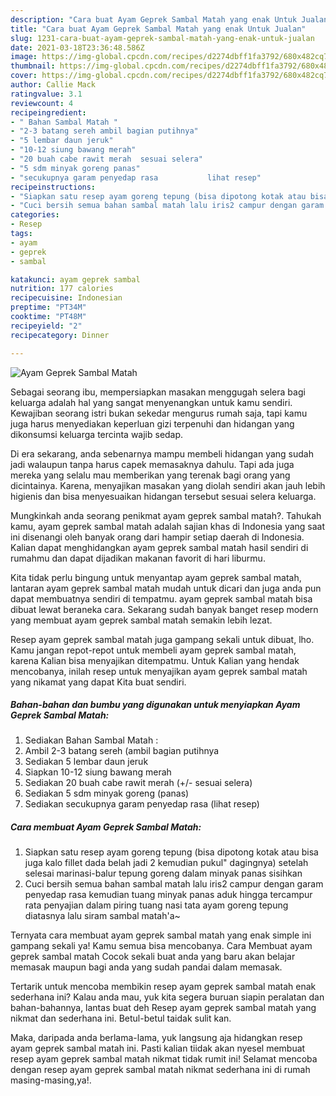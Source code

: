 ```yaml
---
description: "Cara buat Ayam Geprek Sambal Matah yang enak Untuk Jualan"
title: "Cara buat Ayam Geprek Sambal Matah yang enak Untuk Jualan"
slug: 1231-cara-buat-ayam-geprek-sambal-matah-yang-enak-untuk-jualan
date: 2021-03-18T23:36:48.586Z
image: https://img-global.cpcdn.com/recipes/d2274dbff1fa3792/680x482cq70/ayam-geprek-sambal-matah-foto-resep-utama.jpg
thumbnail: https://img-global.cpcdn.com/recipes/d2274dbff1fa3792/680x482cq70/ayam-geprek-sambal-matah-foto-resep-utama.jpg
cover: https://img-global.cpcdn.com/recipes/d2274dbff1fa3792/680x482cq70/ayam-geprek-sambal-matah-foto-resep-utama.jpg
author: Callie Mack
ratingvalue: 3.1
reviewcount: 4
recipeingredient:
- " Bahan Sambal Matah "
- "2-3 batang sereh ambil bagian putihnya"
- "5 lembar daun jeruk"
- "10-12 siung bawang merah"
- "20 buah cabe rawit merah  sesuai selera"
- "5 sdm minyak goreng panas"
- "secukupnya garam penyedap rasa           lihat resep"
recipeinstructions:
- "Siapkan satu resep ayam goreng tepung (bisa dipotong kotak atau bisa juga kalo fillet dada belah jadi 2 kemudian pukul&#34; dagingnya) setelah selesai marinasi-balur tepung goreng dalam minyak panas sisihkan"
- "Cuci bersih semua bahan sambal matah lalu iris2 campur dengan garam penyedap rasa kemudian tuang minyak panas aduk hingga tercampur rata penyajian dalam piring tuang nasi tata ayam goreng tepung diatasnya lalu siram sambal matah&#39;a~"
categories:
- Resep
tags:
- ayam
- geprek
- sambal

katakunci: ayam geprek sambal 
nutrition: 177 calories
recipecuisine: Indonesian
preptime: "PT34M"
cooktime: "PT48M"
recipeyield: "2"
recipecategory: Dinner

---
```



![Ayam Geprek Sambal Matah](https://img-global.cpcdn.com/recipes/d2274dbff1fa3792/680x482cq70/ayam-geprek-sambal-matah-foto-resep-utama.jpg)

Sebagai seorang ibu, mempersiapkan masakan menggugah selera bagi keluarga adalah hal yang sangat menyenangkan untuk kamu sendiri. Kewajiban seorang istri bukan sekedar mengurus rumah saja, tapi kamu juga harus menyediakan keperluan gizi terpenuhi dan hidangan yang dikonsumsi keluarga tercinta wajib sedap.

Di era  sekarang, anda sebenarnya mampu membeli hidangan yang sudah jadi walaupun tanpa harus capek memasaknya dahulu. Tapi ada juga mereka yang selalu mau memberikan yang terenak bagi orang yang dicintainya. Karena, menyajikan masakan yang diolah sendiri akan jauh lebih higienis dan bisa menyesuaikan hidangan tersebut sesuai selera keluarga. 



Mungkinkah anda seorang penikmat ayam geprek sambal matah?. Tahukah kamu, ayam geprek sambal matah adalah sajian khas di Indonesia yang saat ini disenangi oleh banyak orang dari hampir setiap daerah di Indonesia. Kalian dapat menghidangkan ayam geprek sambal matah hasil sendiri di rumahmu dan dapat dijadikan makanan favorit di hari liburmu.

Kita tidak perlu bingung untuk menyantap ayam geprek sambal matah, lantaran ayam geprek sambal matah mudah untuk dicari dan juga anda pun dapat membuatnya sendiri di tempatmu. ayam geprek sambal matah bisa dibuat lewat beraneka cara. Sekarang sudah banyak banget resep modern yang membuat ayam geprek sambal matah semakin lebih lezat.

Resep ayam geprek sambal matah juga gampang sekali untuk dibuat, lho. Kamu jangan repot-repot untuk membeli ayam geprek sambal matah, karena Kalian bisa menyajikan ditempatmu. Untuk Kalian yang hendak mencobanya, inilah resep untuk menyajikan ayam geprek sambal matah yang nikamat yang dapat Kita buat sendiri.

<!--inarticleads1-->

##### Bahan-bahan dan bumbu yang digunakan untuk menyiapkan Ayam Geprek Sambal Matah:

1. Sediakan  Bahan Sambal Matah :
1. Ambil 2-3 batang sereh (ambil bagian putihnya
1. Sediakan 5 lembar daun jeruk
1. Siapkan 10-12 siung bawang merah
1. Sediakan 20 buah cabe rawit merah (+/- sesuai selera)
1. Sediakan 5 sdm minyak goreng (panas)
1. Sediakan secukupnya garam penyedap rasa           (lihat resep)




<!--inarticleads2-->

##### Cara membuat Ayam Geprek Sambal Matah:

1. Siapkan satu resep ayam goreng tepung (bisa dipotong kotak atau bisa juga kalo fillet dada belah jadi 2 kemudian pukul&#34; dagingnya) setelah selesai marinasi-balur tepung goreng dalam minyak panas sisihkan
1. Cuci bersih semua bahan sambal matah lalu iris2 campur dengan garam penyedap rasa kemudian tuang minyak panas aduk hingga tercampur rata penyajian dalam piring tuang nasi tata ayam goreng tepung diatasnya lalu siram sambal matah&#39;a~




Ternyata cara membuat ayam geprek sambal matah yang enak simple ini gampang sekali ya! Kamu semua bisa mencobanya. Cara Membuat ayam geprek sambal matah Cocok sekali buat anda yang baru akan belajar memasak maupun bagi anda yang sudah pandai dalam memasak.

Tertarik untuk mencoba membikin resep ayam geprek sambal matah enak sederhana ini? Kalau anda mau, yuk kita segera buruan siapin peralatan dan bahan-bahannya, lantas buat deh Resep ayam geprek sambal matah yang nikmat dan sederhana ini. Betul-betul taidak sulit kan. 

Maka, daripada anda berlama-lama, yuk langsung aja hidangkan resep ayam geprek sambal matah ini. Pasti kalian tiidak akan nyesel membuat resep ayam geprek sambal matah nikmat tidak rumit ini! Selamat mencoba dengan resep ayam geprek sambal matah nikmat sederhana ini di rumah masing-masing,ya!.

